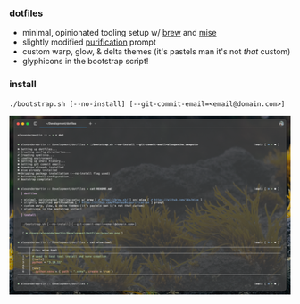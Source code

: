 ### dotfiles
* minimal, opinionated tooling setup w/ [brew](https://brew.sh/) and [mise](https://github.com/jdx/mise)
* slightly modified [purification](https://github.com/Phantas0s/purification) prompt
* custom warp, glow, & delta themes (it's pastels man it's not _that_ custom)
* glyphicons in the bootstrap script!

### install
```
./bootstrap.sh [--no-install] [--git-commit-email=<email@domain.com>]
```
![](preview.png)
